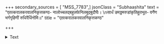 +++
secondary_sources = [ "MSS_7783",]
jsonClass = "Subhaashita"
text = "एतत्करालकरवालनिकृत्तकण्ठ- नालोच्चलद्बहुलफेनिलबुद्बुदौघैः।  \nसार्धं डमड्डमरुडांकृतिहूतभूत- वर्गेण भर्गगृहिणीं रुधिरैर्धिनोमि॥"
title = "एतत्करालकरवालनिकृत्तकण्ठ"

+++

<details><summary>Text</summary>

एतत्करालकरवालनिकृत्तकण्ठ- नालोच्चलद्बहुलफेनिलबुद्बुदौघैः।  
सार्धं डमड्डमरुडांकृतिहूतभूत- वर्गेण भर्गगृहिणीं रुधिरैर्धिनोमि॥
</details>

